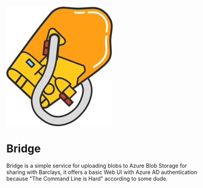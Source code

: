 ![Bridge Baby](bridge/static/logo.png)

# Bridge

Bridge is a simple service for uploading blobs to Azure Blob Storage for sharing with Barclays, it offers a basic Web UI with Azure AD authentication because "The Command Line is Hard" according to some dude.
